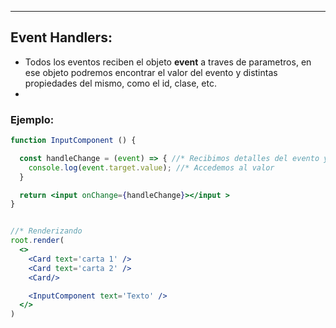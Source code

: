 
---
## Event Handlers:

- Todos los eventos reciben el objeto **event** a traves de parametros, en ese objeto podremos encontrar el valor del evento y distintas propiedades del mismo, como el id, clase, etc.
- 
### Ejemplo:

```jsx
function InputComponent () {

  const handleChange = (event) => { //* Recibimos detalles del evento y el valor a traves de este ojeto
    console.log(event.target.value); //* Accedemos al valor
  }

  return <input onChange={handleChange}></input >
}


//* Renderizando
root.render(
  <>
    <Card text='carta 1' />
    <Card text='carta 2' />
    <Card/>

    <InputComponent text='Texto' />
  </>
)
```

